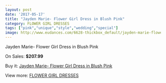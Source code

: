 ```yaml
---
layout: post
date: '2017-05-17'
title: "Jayden Marie- Flower Girl Dress in Blush Pink"
category: FLOWER GIRL DRESSES
tags: ["pink","unique","style","wedding","special"]
image: http://www.eudances.com/6628-thickbox_default/jayden-marie-flower-girl-dress-in-blush-pink.jpg
---
```

Jayden Marie- Flower Girl Dress in Blush Pink

On Sales: **$207.99**
<a href="https://www.eudances.com/en/flower-girl-dresses/2440-jayden-marie-flower-girl-dress-in-blush-pink.html"><amp-img layout="responsive" width="600" height="600" src="//www.eudances.com/6628-thickbox_default/jayden-marie-flower-girl-dress-in-blush-pink.jpg" alt="Jayden Marie- Flower Girl Dress in Blush Pink 0" /></a>
<a href="https://www.eudances.com/en/flower-girl-dresses/2440-jayden-marie-flower-girl-dress-in-blush-pink.html"><amp-img layout="responsive" width="600" height="600" src="//www.eudances.com/6631-thickbox_default/jayden-marie-flower-girl-dress-in-blush-pink.jpg" alt="Jayden Marie- Flower Girl Dress in Blush Pink 1" /></a>
<a href="https://www.eudances.com/en/flower-girl-dresses/2440-jayden-marie-flower-girl-dress-in-blush-pink.html"><amp-img layout="responsive" width="600" height="600" src="//www.eudances.com/6630-thickbox_default/jayden-marie-flower-girl-dress-in-blush-pink.jpg" alt="Jayden Marie- Flower Girl Dress in Blush Pink 2" /></a>
<a href="https://www.eudances.com/en/flower-girl-dresses/2440-jayden-marie-flower-girl-dress-in-blush-pink.html"><amp-img layout="responsive" width="600" height="600" src="//www.eudances.com/6629-thickbox_default/jayden-marie-flower-girl-dress-in-blush-pink.jpg" alt="Jayden Marie- Flower Girl Dress in Blush Pink 3" /></a>

Buy it: [Jayden Marie- Flower Girl Dress in Blush Pink](https://www.eudances.com/en/flower-girl-dresses/2440-jayden-marie-flower-girl-dress-in-blush-pink.html "Jayden Marie- Flower Girl Dress in Blush Pink")

View more: [FLOWER GIRL DRESSES](https://www.eudances.com/en/30-flower-girl-dresses "FLOWER GIRL DRESSES")